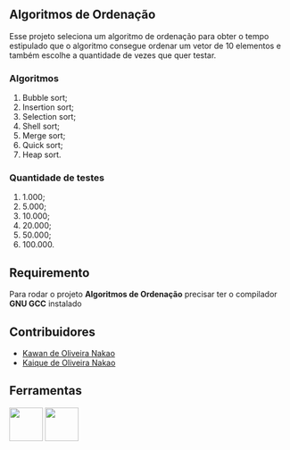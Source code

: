 ## Algoritmos de Ordenação
Esse projeto seleciona um algoritmo de ordenação para obter o tempo estipulado que o algoritmo consegue ordenar um vetor de 10 elementos e também escolhe a quantidade de vezes que quer testar.
### Algoritmos
1. Bubble sort;
2. Insertion sort;
3. Selection sort; 
4. Shell sort;
5. Merge sort;
6. Quick sort;
7. Heap sort.
### Quantidade de testes
1. 1.000;
2. 5.000;
3. 10.000;
4. 20.000;
5. 50.000;
6. 100.000.
## Requiremento
Para rodar o projeto **Algoritmos de Ordenação** precisar ter o compilador **GNU GCC** instalado
## Contribuidores
- [Kawan de Oliveira Nakao](https://github.com/Nakaoo)
- [Kaique de Oliveira Nakao](https://github.com/Kaiquenakao)
## Ferramentas
<p float="left">
<img src="https://cdn.jsdelivr.net/gh/devicons/devicon/icons/c/c-original.svg" width="60" heigth="60" />
 <img src="https://cdn.jsdelivr.net/gh/devicons/devicon/icons/trello/trello-plain-wordmark.svg" width="60" heigth="60"/>
 </p>